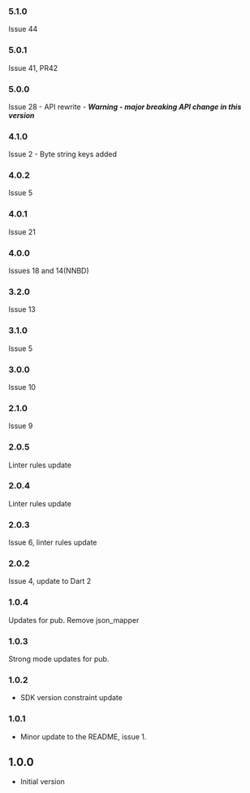 ### 5.1.0
Issue 44

### 5.0.1
Issue 41, PR42

### 5.0.0
Issue 28 - API rewrite - 
***Warning - major breaking API change in this version***

### 4.1.0
Issue 2 - Byte string keys added

### 4.0.2
Issue 5

### 4.0.1
Issue 21

### 4.0.0
Issues 18 and 14(NNBD)

### 3.2.0
Issue 13

### 3.1.0
Issue 5

### 3.0.0
Issue 10

### 2.1.0
Issue 9

### 2.0.5
Linter rules update

### 2.0.4
Linter rules update

### 2.0.3
Issue 6, linter rules update

### 2.0.2

Issue 4, update to Dart 2

### 1.0.4
Updates for pub. Remove json_mapper

### 1.0.3
Strong mode updates for pub.

### 1.0.2

- SDK version constraint update

### 1.0.1

- Minor update to the README, issue 1.

## 1.0.0

- Initial version

